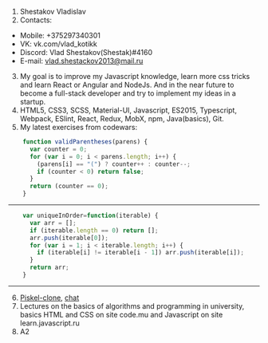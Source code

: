 1. Shestakov Vladislav
2. Contacts:
  * Mobile: +375297340301
  * VK: vk.com/vlad_kotikk
  * Discord: Vlad Shestakov(Shestak)#4160
  * E-mail: vlad.shestackov2013@mail.ru
3. My goal is to improve my Javascript knowledge, learn more css tricks and learn React or Angular and NodeJs. And in the near future to become a full-stack developer and try to implement my ideas in a startup.
4. HTML5, CSS3, SCSS, Material-UI, Javascript, ES2015, Typescript, Webpack, ESlint, React, Redux, MobX, npm, Java(basics), Git.
5. My latest exercises from codewars:  
```javascript
    function validParentheses(parens) {  
      var counter = 0;  
      for (var i = 0; i < parens.length; i++) {  
        (parens[i] == "(") ? counter++ : counter--;  
        if (counter < 0) return false;  
      }  
      return (counter == 0);  
    }  
```
***
```javascript
    var uniqueInOrder=function(iterable) {  
      var arr = [];  
      if (iterable.length == 0) return [];  
      arr.push(iterable[0]);  
      for (var i = 1; i < iterable.length; i++) {  
        if (iterable[i] != iterable[i - 1]) arr.push(iterable[i]);  
      }  
      return arr;  
    }
```  
***  
6. [Piskel-clone](https://shestak2039.github.io/piskel-clone/), [chat](https://rss-ws-chat.herokuapp.com/)
7. Lectures on the basics of algorithms and programming in university, basics HTML and CSS on site code.mu and Javascript on site learn.javascript.ru
8. A2
